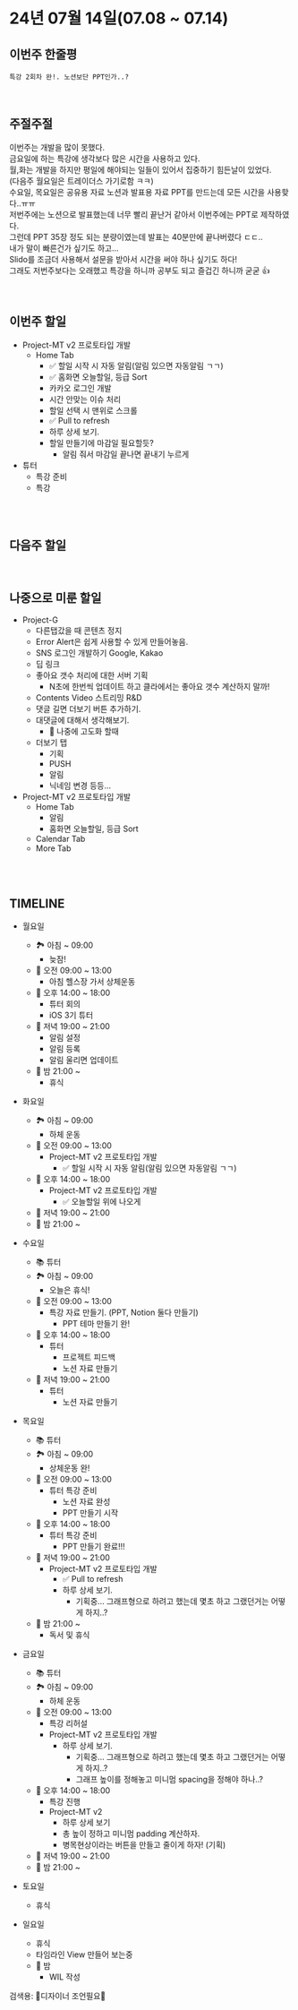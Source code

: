 # 24년 07월 14일(07.08 ~ 07.14)

## **이번주 한줄평**
```
특강 2회차 완!. 노션보단 PPT인가..?
```

<br/>

## 주절주절
이번주는 개발을 많이 못했다.   
금요일에 하는 특강에 생각보다 많은 시간을 사용하고 있다.  
월,화는 개발을 하지만 평일에 해야되는 일들이 있어서 집중하기 힘든날이 있었다.   
(다음주 월요일은 트레이더스 가기로함 ㅋㅋ)   
수요일, 목요일은 공유용 자료 노션과 발표용 자료 PPT를 만드는데 모든 시간을 사용핮다..ㅠㅠ  
저번주에는 노션으로 발표했는데 너무 빨리 끝난거 같아서 이번주에는 PPT로 제작하였다.   
그런데 PPT 35장 정도 되는 분량이였는데 발표는 40분만에 끝나버렸다 ㄷㄷ..   
내가 말이 빠른건가 싶기도 하고...   
Slido를 조금더 사용해서 설문을 받아서 시간을 써야 하나 싶기도 하다!   
그래도 저번주보다는 오래했고 특강을 하니까 공부도 되고 즐겁긴 하니까 굳굳 👍

<br/>

## 이번주 할일
- Project-MT v2 프로토타입 개발
    - Home Tab
        - ✅ 할일 시작 시 자동 알림(알림 있으면 자동알림 ㄱㄱ)
        - ✅ 홈화면 오늘할일, 등급 Sort
        - 카카오 로그인 개발
        - 시간 안맞는 이슈 처리
        - 할일 선택 시 맨위로 스크롤
        - ✅ Pull to refresh
        - 하루 상세 보기.
        - 할일 만들기에 마감일 필요할듯?
            - 알림 줘서 마감일 끝나면 끝내기 누르게
- 튜터 
    - 특강 준비
    - 특강
<br/>



<br/>

## 다음주 할일

<br/>

## 나중으로 미룬 할일
- Project-G
    - 다른탭갔을 때 콘텐츠 정지
    - Error Alert은 쉽게 사용할 수 있게 만들어놓음.
    - SNS 로그인 개발하기 Google, Kakao
    - 딥 링크 
    - 좋아요 갯수 처리에 대한 서버 기획
        - N초에 한번씩 업데이트 하고 클라에서는 좋아요 갯수 계산하지 말까!
    - Contents Video 스트리밍 R&D
    - 댓글 길면 더보기 버튼 추가하기.
    - 대댓글에 대해서 생각해보기.
        - 🫠 나중에 고도화 할때
    - 더보기 탭
        - 기획
        - PUSH
        - 알림
        - 닉네임 변경 등등...
- Project-MT v2 프로토타입 개발
    - Home Tab
        - 알림
        - 홈화면 오늘할일, 등급 Sort
    - Calendar Tab
    - More Tab


<br/>
<br/>


## TIMELINE
- 월요일
    - 🏞️ 아침 ~ 09:00
        - 늦잠!
    - 🌅 오전 09:00 ~ 13:00 
        - 아침 헬스장 가서 상체운동
    - 🌄 오후 14:00 ~ 18:00
        - 튜터 회의
        - iOS 3기 튜터 
    - 🌇 저녁 19:00 ~ 21:00
        - 알림 설정
        - 알림 등록
        - 알림 울리면 업데이트
    - 🌙 밤  21:00 ~ 
        - 휴식
- 화요일
    - 🏞️ 아침 ~ 09:00
        - 하체 운동
    - 🌅 오전 09:00 ~ 13:00 
        - Project-MT v2 프로토타입 개발
            - ✅ 할일 시작 시 자동 알림(알림 있으면 자동알림 ㄱㄱ)
    - 🌄 오후 14:00 ~ 18:00
        - Project-MT v2 프로토타입 개발
            - ✅ 오늘할일 위에 나오게 
    - 🌇 저녁 19:00 ~ 21:00
    - 🌙 밤  21:00 ~ 
- 수요일
    - 📚 튜터
    - 🏞️ 아침 ~ 09:00
        - 오늘은 휴식!
    - 🌅 오전 09:00 ~ 13:00 
        - 특강 자료 만들기. (PPT, Notion 둘다 만들기)
            - PPT 테마 만들기 완!
    - 🌄 오후 14:00 ~ 18:00
        - 튜터 
            - 프로젝트 피드백
            - 노션 자료 만들기
    - 🌇 저녁 19:00 ~ 21:00
        - 튜터
            - 노션 자료 만들기
- 목요일
    - 📚 튜터
    - 🏞️ 아침 ~ 09:00
        - 상체운동 완!
    - 🌅 오전 09:00 ~ 13:00 
        - 튜터 특강 준비
            - 노션 자료 완성
            - PPT 만들기 시작
    - 🌄 오후 14:00 ~ 18:00
        - 튜터 특강 준비
            - PPT 만들기 완료!!!
    - 🌇 저녁 19:00 ~ 21:00
        - Project-MT v2 프로토타입 개발
            - ✅ Pull to refresh
            - 하루 상세 보기.
                - 기획중... 그래프형으로 하려고 했는데 몇초 하고 그랬던거는 어떻게 하지..?
    - 🌙 밤  21:00 ~ 
        - 독서 및 휴식
- 금요일
    - 📚 튜터
    - 🏞️ 아침 ~ 09:00
        - 하체 운동
    - 🌅 오전 09:00 ~ 13:00 
        - 특강 리허설
        - Project-MT v2 프로토타입 개발
            - 하루 상세 보기.
                - 기획중... 그래프형으로 하려고 했는데 몇초 하고 그랬던거는 어떻게 하지..?
                - 그래프 높이를 정해놓고 미니멈 spacing을 정해야 하나..?
    - 🌄 오후 14:00 ~ 18:00
        - 특강 진행
        - Project-MT v2 
            - 하루 상세 보기 
            - 총 높이 정하고 미니멈 padding 계산하자.
            - 병목현상이라는 버튼을 만들고 줄이게 하자! (기획)
    - 🌇 저녁 19:00 ~ 21:00
    - 🌙 밤  21:00 ~ 

- 토요일
    - 휴식
- 일요일
    - 휴식
    - 타임라인 View 만들어 보는중
    - 🌙 밤 
        - WIL 작성



검색용:
🎨디자이너 조언필요🎨